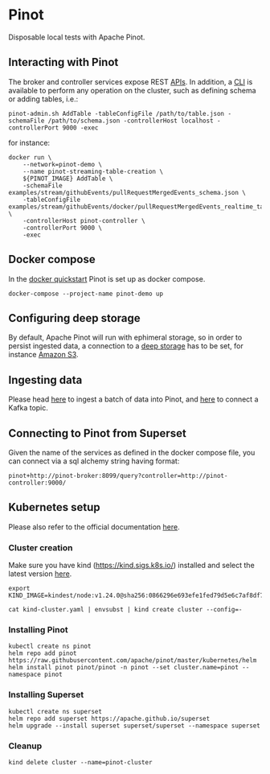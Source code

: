 # Pinot

Disposable local tests with Apache Pinot. 

## Interacting with Pinot

The broker and controller services expose REST [APIs](https://docs.pinot.apache.org/users/api).
In addition, a [CLI](https://docs.pinot.apache.org/operators/cli) is available to perform any operation on the cluster, such as defining schema or adding tables, i.e.:

```
pinot-admin.sh AddTable -tableConfigFile /path/to/table.json -schemaFile /path/to/schema.json -controllerHost localhost -controllerPort 9000 -exec
```

for instance:

```
docker run \
    --network=pinot-demo \
    --name pinot-streaming-table-creation \
    ${PINOT_IMAGE} AddTable \
    -schemaFile examples/stream/githubEvents/pullRequestMergedEvents_schema.json \
    -tableConfigFile examples/stream/githubEvents/docker/pullRequestMergedEvents_realtime_table_config.json \
    -controllerHost pinot-controller \
    -controllerPort 9000 \
    -exec
```

## Docker compose

In the [docker quickstart](https://docs.pinot.apache.org/basics/getting-started/running-pinot-in-docker) Pinot is set up as docker compose.

```
docker-compose --project-name pinot-demo up
```

## Configuring deep storage

By default, Apache Pinot will run with ephimeral storage, so in order to persist ingested data, a connection to a [deep storage](https://docs.pinot.apache.org/basics/data-import#pinot-file-systems) has to be set, for instance [Amazon S3](https://docs.pinot.apache.org/users/tutorials/use-s3-as-deep-store-for-pinot).

## Ingesting data

Please head [here](https://docs.pinot.apache.org/basics/getting-started/pushing-your-data-to-pinot) to ingest a batch of data into Pinot, and [here](https://docs.pinot.apache.org/basics/getting-started/pushing-your-streaming-data-to-pinot) to connect a Kafka topic.

## Connecting to Pinot from Superset

Given the name of the services as defined in the docker compose file, you can connect via a sql alchemy string having format:

```
pinot+http://pinot-broker:8099/query?controller=http://pinot-controller:9000/
```

## Kubernetes setup

Please also refer to the official documentation [here](https://docs.pinot.apache.org/basics/getting-started/kubernetes-quickstart).

### Cluster creation

Make sure you have kind (https://kind.sigs.k8s.io/) installed and select the latest version [here](https://github.com/kubernetes-sigs/kind/releases).

```
export KIND_IMAGE=kindest/node:v1.24.0@sha256:0866296e693efe1fed79d5e6c7af8df71fc73ae45e3679af05342239cdc5bc8e

cat kind-cluster.yaml | envsubst | kind create cluster --config=-
```

### Installing Pinot

```
kubectl create ns pinot
helm repo add pinot https://raw.githubusercontent.com/apache/pinot/master/kubernetes/helm
helm install pinot pinot/pinot -n pinot --set cluster.name=pinot --namespace pinot
```

### Installing Superset

```
kubectl create ns superset
helm repo add superset https://apache.github.io/superset
helm upgrade --install superset superset/superset --namespace superset
```

### Cleanup

```
kind delete cluster --name=pinot-cluster
```